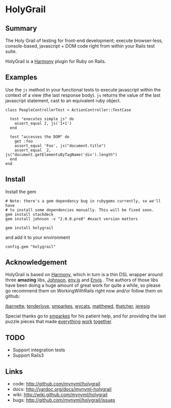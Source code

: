 HolyGrail
=========

Summary
-------

The Holy Grail of testing for front-end development; execute browser-less,
console-based, javascript + DOM code right from within your Rails test suite.

HolyGrail is a [Harmony][20] plugin for Ruby on Rails.

Examples
--------

Use the `js` method in your functional tests to execute javascript within the
context of a view (the last response body). `js` returns the value of the last
javascript statement, cast to an equivalent ruby object.

    class PeopleControllerTest < ActionController::TestCase

      test "executes simple js" do
        assert_equal 2, js('1+1')
      end

      test "accesses the DOM" do
        get :foo
        assert_equal 'Foo', js("document.title")
        assert_equal  2,    js("document.getElementsByTagName('div').length")
      end
    end

Install
-------

Install the gem

    # Note: there's a gem dependency bug in rubygems currently, so we'll have
    # to install some dependencies manually. This will be fixed soon.
    gem install stackdeck
    gem install johnson -v "2.0.0.pre0" #exact version matters

    gem install holygrail

and add it to your environment

    config.gem "holygrail"

Acknowledgement
---------------

HolyGrail is based on [Harmony][20], which in turn is a thin DSL wrapper around
three **amazing** libs, [Johnson][1], [env.js][30] and [Envjs][2] . The authors
of those libs have been doing a huge amount of great work for quite a while, so
please go recommend them on WorkingWithRails right now and/or follow them on
github:

  [jbarnette][3], [tenderlove][4], [smparkes][5], [wycats][6], [matthewd][7], [thatcher][8], [jeresig][9]

Special thanks go to [smparkes][10] for his patient help, and for providing the
last puzzle pieces that made [everything][12] [work][11] [together][13].

TODO
----
* Support integration tests
* Support Rails3

Links
-----
* code: <http://github.com/mynyml/holygrail>
* docs: <http://yardoc.org/docs/mynyml-holygrail>
* wiki: <http://wiki.github.com/mynyml/holygrail>
* bugs: <http://github.com/mynyml/holygrail/issues>



[1]:  http://github.com/jbarnette/johnson/
[2]:  http://env-js.appspot.com/
[3]:  http://www.workingwithrails.com/person/10668-john-barnette
[4]:  http://github.com/tenderlove/
[5]:  http://www.workingwithrails.com/person/11739-steven-parkes
[6]:  http://www.workingwithrails.com/person/1805-yehuda-katz
[7]:  http://www.workingwithrails.com/person/6221-matthew-draper
[8]:  http://github.com/thatcher/
[9]:  http://ejohn.org/
[10]: http://github.com/smparkes/
[11]: http://github.com/smparkes/env-js/commit/49abe259813a505b0761e6d31dde671344b5bc87#L0R279
[12]: http://groups.google.com/group/envjs/msg/4ac719f7db7912f5
[13]: http://gemcutter.org/gems/envjs
[20]: http://github.com/mynyml/harmony
[30]: http://github.com/thatcher/env-js
